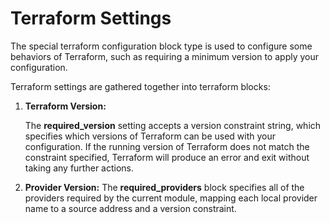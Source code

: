 # Terraform Settings

The special terraform configuration block type is used to configure some behaviors of Terraform, such as requiring a minimum version to apply your configuration.

Terraform settings are gathered together into terraform blocks:

1. **Terraform Version:**
   
   The **required_version** setting accepts a version constraint string, which specifies which versions of Terraform can be used with your configuration.
   If the running version of Terraform does not match the constraint specified, Terraform will produce an error and exit without taking any further actions.

3. **Provider Version:**
   The **required_providers** block specifies all of the providers required by the current module, mapping each local provider name to a source address and a version constraint.

